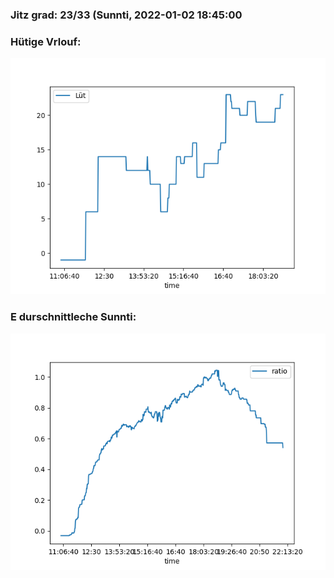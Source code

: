### Jitz grad: 23/33 (Sunnti, 2022-01-02 18:45:00

### Hütige Vrlouf:
![Graph](Today.png)

### E durschnittleche Sunnti:
![Graph](Sunnti.png)